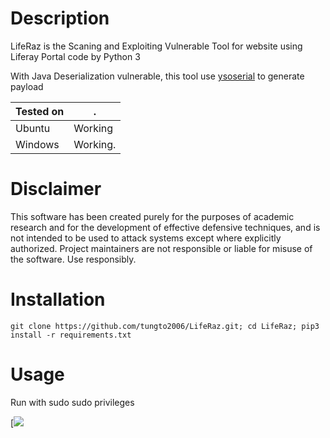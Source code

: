 # Description

LifeRaz is the Scaning and Exploiting Vulnerable Tool for website using Liferay Portal code by Python 3

With Java Deserialization vulnerable, this tool use [ysoserial](https://github.com/frohoff/ysoserial) to generate payload

|Tested on|.
|---|---
|Ubuntu|Working
|Windows|Working.

# Disclaimer
This software has been created purely for the purposes of academic research and for the development of effective defensive techniques, and is not intended to be used to attack systems except where explicitly authorized. Project maintainers are not responsible or liable for misuse of the software. Use responsibly.

# Installation


```
git clone https://github.com/tungto2006/LifeRaz.git; cd LifeRaz; pip3 install -r requirements.txt
```

# Usage

Run with sudo sudo privileges

[![](https://media.giphy.com/media/UrsOqBQ0nQJQDzECBZ/giphy.gif)
